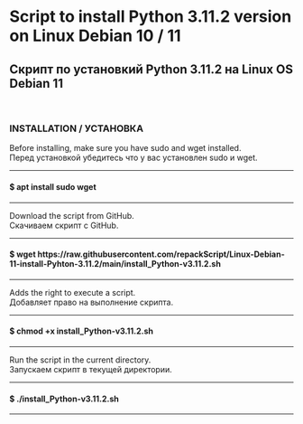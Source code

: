 # Script to install Python 3.11.2 version on Linux Debian 10 / 11
<h2>Скрипт по установкий Python 3.11.2 на Linux OS Debian 11</h2><br>


<p><b><h3>INSTALLATION / УСТАНОВКА</h3></b></p>
Before installing, make sure you have sudo and wget installed.<br>
Перед установкой убедитесь что у вас установлен  sudo и wget.
<hr>
<h4>$ apt install sudo wget</h4>
<hr>

Download the script from GitHub.<br>
Скачиваем скрипт с GitHub.
<hr>
<h4>$ wget https://raw.githubusercontent.com/repackScript/Linux-Debian-11-install-Pyhton-3.11.2/main/install_Python-v3.11.2.sh</h4>
<hr>

Adds the right to execute a script.<br>
Добавляет право на выполнение скрипта.
<hr>
<h4>$ chmod +x install_Python-v3.11.2.sh</h4>
<hr>

Run the script in the current directory.<br>
Запускаем скрипт в текущей директории.
<hr>
<h4>$ ./install_Python-v3.11.2.sh</h4>
<hr>

